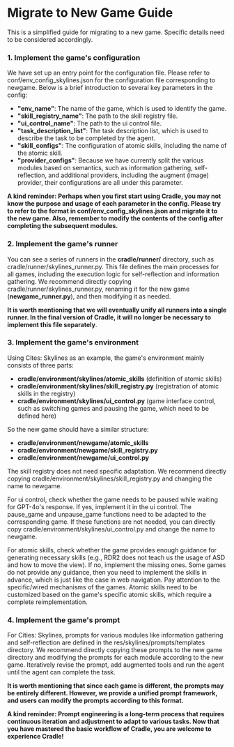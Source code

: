 # Migrate to New Game Guide

This is a simplified guide for migrating to a new game. Specific details need to be considered accordingly.

### 1. Implement the game's configuration
We have set up an entry point for the configuration file. Please refer to conf/env_config_skylines.json for the configuration file corresponding to newgame. Below is a brief introduction to several key parameters in the config:
- **"env_name"**: The name of the game, which is used to identify the game.
- **"skill_registry_name"**: The path to the skill registry file.
- **"ui_control_name"**: The path to the ui control file.
- **"task_description_list"**: The task description list, which is used to describe the task to be completed by the agent.
- **"skill_configs"**: The configuration of atomic skills, including the name of the atomic skill.
- **"provider_configs"**: Because we have currently split the various modules based on semantics, such as information gathering, self-reflection, and additional providers, including the augment (image) provider, their configurations are all under this parameter.

**A kind reminder: Perhaps when you first start using Cradle, you may not know the purpose and usage of each parameter in the config. Please try to refer to the format in conf/env_config_skylines.json and migrate it to the new game. Also, remember to modify the contents of the config after completing the subsequent modules.**

### 2. Implement the game's runner

You can see a series of runners in the **cradle/runner/** directory, such as cradle/runner/skylines_runner.py. This file defines the main processes for all games, including the execution logic for self-reflection and information gathering. We recommend directly copying cradle/runner/skylines_runner.py, renaming it for the new game (**newgame_runner.py**), and then modifying it as needed.

**It is worth mentioning that we will eventually unify all runners into a single runner. In the final version of Cradle, it will no longer be necessary to implement this file separately**.

### 3. Implement the game's environment
Using Cites: Skylines as an example, the game's environment mainly consists of three parts:
- **cradle/environment/skylines/atomic_skills** (definition of atomic skills)
- **cradle/environment/skylines/skill_registry.py** (registration of atomic skills in the registry)
- **cradle/environment/skylines/ui_control.py** (game interface control, such as switching games and pausing the game, which need to be defined here)

So the new game should have a similar structure:
- **cradle/environment/newgame/atomic_skills**
- **cradle/environment/newgame/skill_registry.py**
- **cradle/environment/newgame/ui_control.py**

The skill registry does not need specific adaptation. We recommend directly copying cradle/environment/skylines/skill_registry.py and changing the name to newgame.

For ui control, check whether the game needs to be paused while waiting for GPT-4o's response. If yes, implement it in the ui control. The pause_game and unpause_game functions need to be adapted to the corresponding game. If these functions are not needed, you can directly copy cradle/environment/skylines/ui_control.py and change the name to newgame.

For atomic skills, check whether the game provides enough guidance for generating necessary skills (e.g., RDR2 does not teach us the usage of ASD and how to move the view). If no, implement the missing ones. Some games do not provide any guidance, then you need to implement the skills in advance, which is just like the case in web navigation. Pay attention to the specific/wired mechanisms of the games.
Atomic skills need to be customized based on the game's specific atomic skills, which require a complete reimplementation.

### 4. Implement the game's prompt

For Cities: Skylines, prompts for various modules like information gathering and self-reflection are defined in the res/skylines/prompts/templates directory. We recommend directly copying these prompts to the new game directory and modifying the prompts for each module according to the new game. Iteratively revise the prompt, add augmented tools and run the agent until the agent can complete the task.

**It is worth mentioning that since each game is different, the prompts may be entirely different. However, we provide a unified prompt framework, and users can modify the prompts according to this format.**

**A kind reminder: Prompt engineering is a long-term process that requires continuous iteration and adjustment to adapt to various tasks. Now that you have mastered the basic workflow of Cradle, you are welcome to experience Cradle!**
